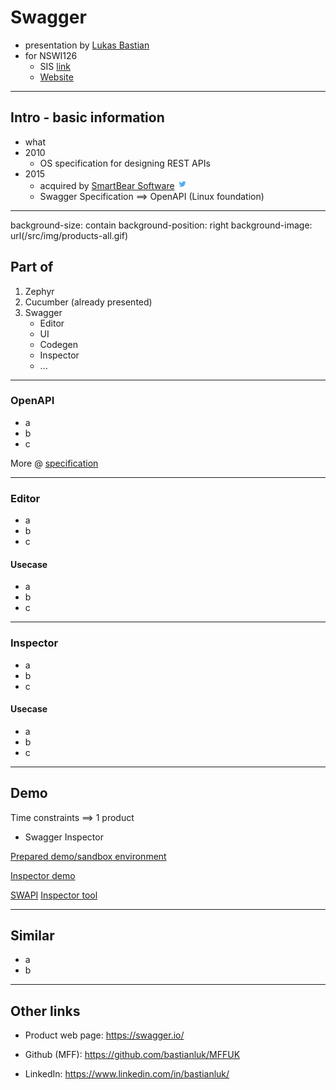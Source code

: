 
# Swagger

- presentation by [Lukas Bastian](https://github.com/bastianluk/)
- for NSWI126
  - SIS [link](https://is.cuni.cz/studium/predmety/index.php?do=predmet&kod=NSWI126)
  - [Website](https://d3s.mff.cuni.cz/cz/teaching/nswi126/)

---
## Intro - basic information

- what
- 2010
  - OS specification for designing REST APIs
- 2015
  - acquired by [SmartBear Software](https://smartbear.com/) [<img src="/src/img/twitter.png" height="16px" width="16px">](https://twitter.com/smartbear)
  - Swagger Specification ==> OpenAPI (Linux foundation)


---
background-size: contain
background-position: right
background-image: url(/src/img/products-all.gif)

## Part of

1. Zephyr
2. Cucumber (already presented)
3. Swagger
   - Editor
   - UI
   - Codegen
   - Inspector
   - ...

---

### OpenAPI

 - a
 - b
 - c

More @ [specification](https://swagger.io/specification/)

---
### Editor

 - a
 - b
 - c

#### Usecase

 - a
 - b
 - c

---
### Inspector

 - a
 - b
 - c

#### Usecase

 - a
 - b
 - c

---
## Demo

Time constraints ==> 1 product
 - Swagger Inspector

[Prepared demo/sandbox environment](https://petstore.swagger.io/)

[Inspector demo](https://inspector.swagger.io/builder?url=https%3A%2F%2Fswapi.dev%2Fapi%2Fpeople)

[SWAPI](https://swapi.dev/)
[Inspector tool](https://swagger.io/tools/swagger-inspector/)

---
## Similar

- a
- b

---
## Other links

 - Product web page: https://swagger.io/

 - Github (MFF): https://github.com/bastianluk/MFFUK
 - LinkedIn: https://www.linkedin.com/in/bastianluk/